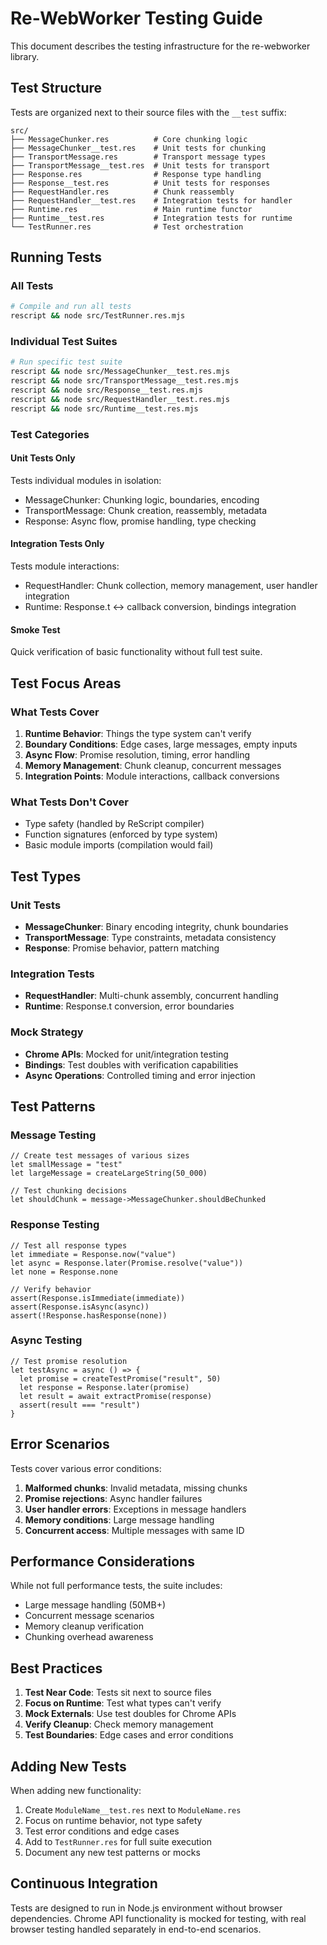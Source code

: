 # Re-WebWorker Testing Guide

This document describes the testing infrastructure for the re-webworker library.

## Test Structure

Tests are organized next to their source files with the `__test` suffix:

```
src/
├── MessageChunker.res          # Core chunking logic
├── MessageChunker__test.res    # Unit tests for chunking
├── TransportMessage.res        # Transport message types
├── TransportMessage__test.res  # Unit tests for transport
├── Response.res                # Response type handling
├── Response__test.res          # Unit tests for responses
├── RequestHandler.res          # Chunk reassembly
├── RequestHandler__test.res    # Integration tests for handler
├── Runtime.res                 # Main runtime functor
├── Runtime__test.res           # Integration tests for runtime
└── TestRunner.res              # Test orchestration
```

## Running Tests

### All Tests
```bash
# Compile and run all tests
rescript && node src/TestRunner.res.mjs
```

### Individual Test Suites
```bash
# Run specific test suite
rescript && node src/MessageChunker__test.res.mjs
rescript && node src/TransportMessage__test.res.mjs
rescript && node src/Response__test.res.mjs
rescript && node src/RequestHandler__test.res.mjs
rescript && node src/Runtime__test.res.mjs
```

### Test Categories

#### Unit Tests Only
Tests individual modules in isolation:
- MessageChunker: Chunking logic, boundaries, encoding
- TransportMessage: Chunk creation, reassembly, metadata
- Response: Async flow, promise handling, type checking

#### Integration Tests Only
Tests module interactions:
- RequestHandler: Chunk collection, memory management, user handler integration
- Runtime: Response.t ↔ callback conversion, bindings integration

#### Smoke Test
Quick verification of basic functionality without full test suite.

## Test Focus Areas

### What Tests Cover
1. **Runtime Behavior**: Things the type system can't verify
2. **Boundary Conditions**: Edge cases, large messages, empty inputs
3. **Async Flow**: Promise resolution, timing, error handling
4. **Memory Management**: Chunk cleanup, concurrent messages
5. **Integration Points**: Module interactions, callback conversions

### What Tests Don't Cover
- Type safety (handled by ReScript compiler)
- Function signatures (enforced by type system)
- Basic module imports (compilation would fail)

## Test Types

### Unit Tests
- **MessageChunker**: Binary encoding integrity, chunk boundaries
- **TransportMessage**: Type constraints, metadata consistency
- **Response**: Promise behavior, pattern matching

### Integration Tests
- **RequestHandler**: Multi-chunk assembly, concurrent handling
- **Runtime**: Response.t conversion, error boundaries

### Mock Strategy
- **Chrome APIs**: Mocked for unit/integration testing
- **Bindings**: Test doubles with verification capabilities
- **Async Operations**: Controlled timing and error injection

## Test Patterns

### Message Testing
```rescript
// Create test messages of various sizes
let smallMessage = "test"
let largeMessage = createLargeString(50_000)

// Test chunking decisions
let shouldChunk = message->MessageChunker.shouldBeChunked
```

### Response Testing
```rescript
// Test all response types
let immediate = Response.now("value")
let async = Response.later(Promise.resolve("value"))
let none = Response.none

// Verify behavior
assert(Response.isImmediate(immediate))
assert(Response.isAsync(async))
assert(!Response.hasResponse(none))
```

### Async Testing
```rescript
// Test promise resolution
let testAsync = async () => {
  let promise = createTestPromise("result", 50)
  let response = Response.later(promise)
  let result = await extractPromise(response)
  assert(result === "result")
}
```

## Error Scenarios

Tests cover various error conditions:
1. **Malformed chunks**: Invalid metadata, missing chunks
2. **Promise rejections**: Async handler failures
3. **User handler errors**: Exceptions in message handlers
4. **Memory conditions**: Large message handling
5. **Concurrent access**: Multiple messages with same ID

## Performance Considerations

While not full performance tests, the suite includes:
- Large message handling (50MB+)
- Concurrent message scenarios
- Memory cleanup verification
- Chunking overhead awareness

## Best Practices

1. **Test Near Code**: Tests sit next to source files
2. **Focus on Runtime**: Test what types can't verify
3. **Mock Externals**: Use test doubles for Chrome APIs
4. **Verify Cleanup**: Check memory management
5. **Test Boundaries**: Edge cases and error conditions

## Adding New Tests

When adding new functionality:

1. Create `ModuleName__test.res` next to `ModuleName.res`
2. Focus on runtime behavior, not type safety
3. Test error conditions and edge cases
4. Add to `TestRunner.res` for full suite execution
5. Document any new test patterns or mocks

## Continuous Integration

Tests are designed to run in Node.js environment without browser dependencies. Chrome API functionality is mocked for testing, with real browser testing handled separately in end-to-end scenarios.